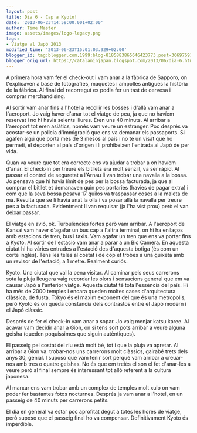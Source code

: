 ```yaml
---
layout: post
title: Dia 6 - Cap a Kyoto!
date: '2013-06-23T14:59:00.001+02:00'
author: Time Master
image: assets/images/logo-legacy.png
tags:
- Viatge al Japó 2013
modified_time: '2013-06-23T15:01:03.929+02:00'
blogger_id: tag:blogger.com,1999:blog-8185883865646423773.post-3669769165082840550
blogger_orig_url: https://catalaninjapan.blogspot.com/2013/06/dia-6.html
---
```


A primera hora vam fer el check-out i vam anar a la fàbrica de Sapporo, on t'explicaven a base de fotografies, maquetes i ampolles antigues la història de la fàbrica. Al final del recorregut es podia fer un tast de cervesa i comprar merchandising.


Al sortir vam anar fins a l'hotel a recollir les bosses i d'allà vam anar a l'aeroport. Jo vaig haver d'anar tot el viatge de peu, ja que no havíem reservat i no hi havia seients lliures. Eren uns 40 minuts. Al arribar a l'aeroport tot eren asiàtics, només vam veure un estranger. Poc després va acostar-se un policia d'immigració que ens va demanar els passaports. Si agafen algú que porta més de 3 mesos al país i no té un visat que ho permeti, el deporten al país d'origen i li prohibeixen l'entrada al Japó de per vida.


Quan va veure que tot era correcte ens va ajudar a trobar a on havíem d'anar. El check-in per treure els bitllets era molt senzill, va ser ràpid. Al passar el control de seguretat a l'Arnau li van trobar una navalla a la bossa. Jo pensava que hi havia límit de pes per la bossa facturada, ja que al comprar el bitllet et demanaven quin pes portaries (havies de pagar extra) i com que la seva bossa pesava 17 quilos va traspassar coses a la maleta de mà. Resulta que se li havia anat la olla i va posar allà la navalla per treure pes a la facturada. Evidentment li van requisar (ja l'ha vist prou) però el van deixar passar.


El viatge en avió, ok. Turbulències fortes però vam arribar. A l'aeroport de Kansai vam haver d'agafar un bus cap a l'altra terminal, on hi ha enllaços amb estacions de tren, bus i taxis. Vam agafar un tren que ens va portar fins a Kyoto. Al sortir de l'estació vam anar a parar a un Bic Camera. En aquesta ciutat hi ha vàries entrades a l'estació des d'aquesta botiga (és com un corte inglés). Tens les teles al costat i de cop et trobes a una guixeta amb un revisor de l'estació, a 1 metre. Realment curiós.


Kyoto. Una ciutat que val la pena visitar. Al caminar pels seus carrerons sota la pluja lleugera vaig recordar les olors i sensacions general que em va causar Japó a l'anterior viatge. Aquesta ciutat té tota l'essència del país. Hi ha més de 2000 temples i encara queden moltes cases d'arquitectura clàssica, de fusta. Tokyo és el màxim exponent del que és una metropolis, però Kyoto és on queda constància dels contrastos entre el Japó modern i el Japó clàssic.


Després de fer el check-in vam anar a sopar. Jo vaig menjar katsu karee. Al acavar vam decidir anar a Gion, on si tens sort pots arribar a veure alguna geisha (queden poquíssimes que siguin autèntiques).


El passeig pel costat del riu està molt bé, tot i que la pluja va apretar. Al arribar a Gion va. trobar-nos uns carrerons molt clàssics, gairabé trets dels anys 30, genial. I suposo que vam tenir sort perquè vam arribar a creuar-nos amb tres o quatre geishas. No és que em treiés el son el fet d'anar-les a veure però al final sempre és interessant tot allò referent a la cultura japonesa.


Al marxar ens vam trobar amb un complex de temples molt xulo on vam poder fer bastantes fotos nocturnes. Després ja vam anar a l'hotel, en un passeig de 40 minuts per carrerons petits.


El dia en general va estar poc aprofitat degut a totes les hores de viatge, però suposo que el passeig final ho va compensar. Definitivament Kyoto és imperdible.


